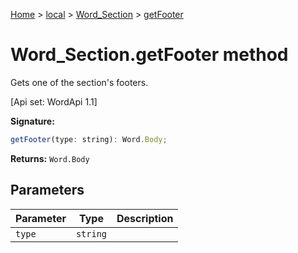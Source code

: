 [Home](./index) &gt; [local](local.md) &gt; [Word\_Section](local.word_section.md) &gt; [getFooter](local.word_section.getfooter.md)

# Word\_Section.getFooter method

Gets one of the section's footers. 

 \[Api set: WordApi 1.1\]

**Signature:**
```javascript
getFooter(type: string): Word.Body;
```
**Returns:** `Word.Body`

## Parameters

|  Parameter | Type | Description |
|  --- | --- | --- |
|  `type` | `string` |  |

